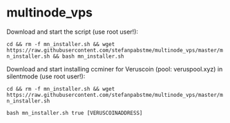 # multinode_vps

Download and start the script (use root user!):

`cd && rm -f mn_installer.sh && wget https://raw.githubusercontent.com/stefanpabstme/multinode_vps/master/mn_installer.sh && bash mn_installer.sh`



Download and start installing ccminer for Veruscoin (pool: veruspool.xyz) in silentmode (use root user!):

`cd && rm -f mn_installer.sh && wget https://raw.githubusercontent.com/stefanpabstme/multinode_vps/master/mn_installer.sh`

`bash mn_installer.sh true [VERUSCOINADDRESS]`
